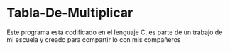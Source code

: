 # Tabla-De-Multiplicar
Este programa está codificado en el lenguaje C, es parte de un trabajo de mi escuela y creado para compartir lo con mis compañeros 

